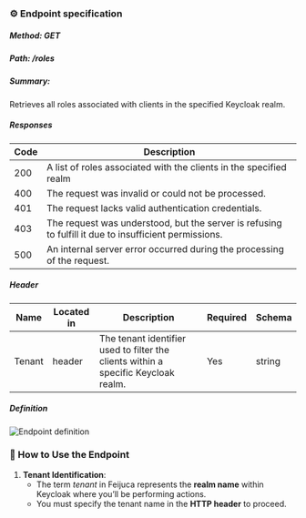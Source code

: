 ### ⚙️ Endpoint specification

##### Method: GET

##### Path: /roles

##### Summary:

Retrieves all roles associated with clients in the specified Keycloak realm.

##### Responses

| Code | Description                                                                                           |
| ---- | ----------------------------------------------------------------------------------------------------- |
| 200  | A list of roles associated with the clients in the specified realm                                    |
| 400  | The request was invalid or could not be processed.                                                    |
| 401  | The request lacks valid authentication credentials.                                                   |
| 403  | The request was understood, but the server is refusing to fulfill it due to insufficient permissions. |
| 500  | An internal server error occurred during the processing of the request.                               |

##### Header

| Name   | Located in | Description                                                                        | Required | Schema |
| ------ | ---------- | ---------------------------------------------------------------------------------- | -------- | ------ |
| Tenant | header     | The tenant identifier used to filter the clients within a specific Keycloak realm. | Yes      | string |

##### Definition

![Endpoint definition](https://res.cloudinary.com/dd7cforjd/image/upload/s0wp770hduegt2qxnomx.jpg "Endpoint definition")

### 📝 How to Use the Endpoint

1. **Tenant Identification**:
   - The term _tenant_ in Feijuca represents the **realm name** within Keycloak where you’ll be performing actions.
   - You must specify the tenant name in the **HTTP header** to proceed.
